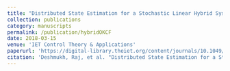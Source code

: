 ```yaml
---
title: "Distributed State Estimation for a Stochastic Linear Hybrid System over a Sensor Network"
collection: publications
category: manuscripts
permalink: /publication/hybridOKCF
date: 2018-03-15
venue: 'IET Control Theory & Applications'
paperurl: 'https://digital-library.theiet.org/content/journals/10.1049/iet-cta.2017.1208'
citation: 'Deshmukh, Raj, et al. "Distributed State Estimation for a Stochastic Linear Hybrid System over a Sensor Network." <i> IET Control Theory & Applications </i> 12.10 (2018): 1456-1464.'
---
```

